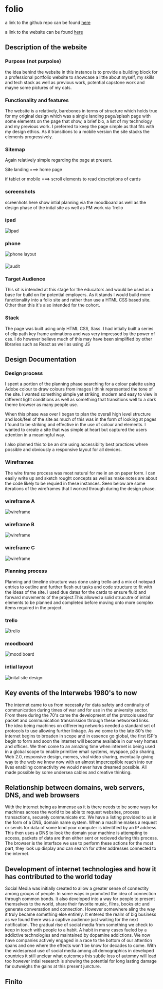 # folio 

a link to the github repo can be found [here](https://github.com/raphaCA/folio)

a link to the website can be found [here](https://raphaca.github.io/folio/)

## Description of the website

### Purpose (not purpoise)
the idea behind the website in this instance is to provide a building block for a professional portfolio website to showcase a little about myself, my skills and tech stack as well as previous work, potential capstone work and mayne some pictures of my cats.

### Functionality and features
The website is a relatively, barebones in terms of structure which holds true for my original design which was a single landing page/splash page with some elements on the page that show, a brief bio, a list of my technology and my previous work. I preferred to keep the page simple as that fits with my design ethics. As it transitions to a mobile version the site stacks the elements progressively. 

### Sitemap
Again relatively simple regarding the page at present. 

Site landing ===> home page

if tablet or mobile ===> scroll elements to read descriptions of cards

### screenshots
 screenhots here show intial planning via the moodboard as well as the design phase of the inital site as well as PM work via Trello

 ### ipad

![ipad](https://github.com/raphaCA/folio/blob/master/documents/ipad.PNG)

### phone
![phone layout](https://github.com/raphaCA/folio/blob/master/documents/phone.PNG)

### 
![audit](https://github.com/raphaCA/folio/blob/master/documents/audit%20score.PNG)

### Target Audience 
This sit is intended at this stage for the educators and would be used as a base for build on for potential employers. As it stands I would build more functionality into a folio site and rather than use a HTML CSS based site. Other than this it's also intended for the cohort. 

### Stack
The page was built using only HTML CSS, Sass. I had intially built a series of clip path key frame animations and was very impressed by the power of css. I do however believe much of this may have been simplified by other libraries such as React as well as using JS

## Design Documentation

### Design process
I spent a portion of the planning phase searching for a colour palette using Adobe colour to draw colours from images I think represented the tone of the site. I wanted something simple yet striking, modern and easy to view in different light conditions as well as something that transitions well to a dark theme browser as many people use. 

When this phase was over I began to plan the overall high level structure and look/feel of the site as much of this was in the form of looking at pages I found to be striking and effective in the use of colour and elements. I wanted to create a site that was simple at heart but captured the users attention in a meaningful way.

I also planned this to be an site using accessibilty best practices where possible and obviously a responsive layout for all devices. 

### Wireframes
The wire frame process was most natural for me in an on paper form. I can easily write up and sketch rought concepts as well as make notes are about the code likely to be requied in these instances. Seen below are some iterations of the wireframes that I worked through during the design phase. 

### wireframe A
![wireframe](https://github.com/raphaCA/folio/blob/master/documents/wireframe%201.JPG) 

### wireframe B
![wireframe](https://github.com/raphaCA/folio/blob/master/documents/wireframe2.JPG)

### wireframe C
![wireframe](https://github.com/raphaCA/folio/blob/master/documents/wireframe3.JPG)

### Planning process
Planning and timeline structure was done using trello and a mix of notepad entries to outline and further flesh out tasks and code structure to fit with the ideas of the site. I used due dates for the cards to ensure fluid and forward movements of the project.This allowed a solid strucutre of initial elements to be planned and completed before moving onto more complex items required in the project. 

### trello
![trello](https://github.com/raphaCA/folio/blob/master/documents/trello.jpg) 

### moodboard
![mood board](https://github.com/raphaCA/folio/blob/master/documents/moodboard.png)

### intial layout
![inital site design](https://github.com/raphaCA/folio/blob/master/documents/initial%20site%20plan.jpg)


## Key events of the Interwebs 1980's to now 
The internet came to us from necessity for data safety and continuity of communication during times of war and for use in the university sector. From there during the 70's came the development of the protcols used for packet and communication transmission through these networked links. The idea being machines on differering networks needed a standard set of protocols to use allowing further linkage. As we come to the late 80's the internet begins to broaden in scope and in essence go global, the first ISP's begin to form and soon the internet will become available in our very homes and offices. We then come to an amazing time when internet is being used in a global scope to enable primitive email systems, myspace, p2p sharing, Web 2.0, responsive design, memes, viral video sharing, eventually giving way to the web we know now with an almost imperceptible reach into our lives enabling connectivity we would never have dreamed possible. All made possible by some undersea cables and creative thinking. 

## Relationship between domains, web servers, DNS, and web browsers
With the internet being as immense as it is there needs to be some ways for machines across the world to be able to request websites, process transactions, securely communicate etc. We have a listing provided to us in the form of a DNS, domain name system. When a machine makes a request or sends for data of some kind your computer is identified by an IP address. This then uses a DNS to look the domain your machine is attempting to access, packets of data are then either sent or recieved during this process. The browser is the interface we use to perform these actions for the most part, they look up display and can search for other addresses connected to the internet. 

## Development of internet technologies and how it has contributed to the world today
Social Media was initially created to allow a greater sense of connectity among groups of people. In some ways in promoted the idea of connection through common bonds. It also developed into a way for people to present themselves to the world, share their favorite music, films, books etc and generate conversation and connection. However somewhere aling the way it truly became something else entirely. It entered the realm of big business as we found there was a captive audience just waiting for the next notification. The gradual rise of social media from something we check to keep in touch with people to a habit. A habit in many cases fueled by a addictive technologies and maintained by dopamine addictions. We now have companies actively engaged in a race to the bottom of our attention spans and one where the effects won't be know for decades to come. With the widespread use of social media among all demographics in developed countries it still unclear what outcomes this subtle loss of automny will lead too however intial research is showing the potential for long lasting damage far outweighs the gains at this present juncture. 


## Finito


